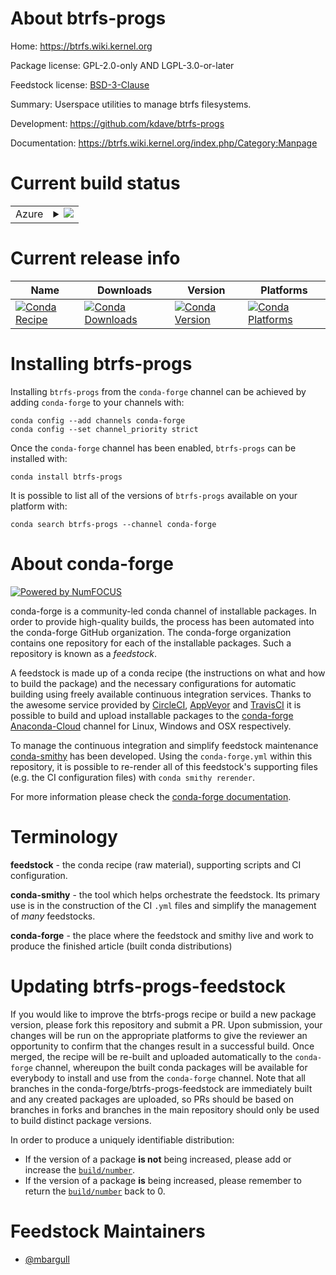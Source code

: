 About btrfs-progs
=================

Home: https://btrfs.wiki.kernel.org

Package license: GPL-2.0-only AND LGPL-3.0-or-later

Feedstock license: [BSD-3-Clause](https://github.com/conda-forge/btrfs-progs-feedstock/blob/main/LICENSE.txt)

Summary: Userspace utilities to manage btrfs filesystems.

Development: https://github.com/kdave/btrfs-progs

Documentation: https://btrfs.wiki.kernel.org/index.php/Category:Manpage

Current build status
====================


<table>
    
  <tr>
    <td>Azure</td>
    <td>
      <details>
        <summary>
          <a href="https://dev.azure.com/conda-forge/feedstock-builds/_build/latest?definitionId=11094&branchName=main">
            <img src="https://dev.azure.com/conda-forge/feedstock-builds/_apis/build/status/btrfs-progs-feedstock?branchName=main">
          </a>
        </summary>
        <table>
          <thead><tr><th>Variant</th><th>Status</th></tr></thead>
          <tbody><tr>
              <td>linux_64</td>
              <td>
                <a href="https://dev.azure.com/conda-forge/feedstock-builds/_build/latest?definitionId=11094&branchName=main">
                  <img src="https://dev.azure.com/conda-forge/feedstock-builds/_apis/build/status/btrfs-progs-feedstock?branchName=main&jobName=linux&configuration=linux_64_" alt="variant">
                </a>
              </td>
            </tr><tr>
              <td>linux_aarch64</td>
              <td>
                <a href="https://dev.azure.com/conda-forge/feedstock-builds/_build/latest?definitionId=11094&branchName=main">
                  <img src="https://dev.azure.com/conda-forge/feedstock-builds/_apis/build/status/btrfs-progs-feedstock?branchName=main&jobName=linux&configuration=linux_aarch64_" alt="variant">
                </a>
              </td>
            </tr><tr>
              <td>linux_ppc64le</td>
              <td>
                <a href="https://dev.azure.com/conda-forge/feedstock-builds/_build/latest?definitionId=11094&branchName=main">
                  <img src="https://dev.azure.com/conda-forge/feedstock-builds/_apis/build/status/btrfs-progs-feedstock?branchName=main&jobName=linux&configuration=linux_ppc64le_" alt="variant">
                </a>
              </td>
            </tr>
          </tbody>
        </table>
      </details>
    </td>
  </tr>
</table>

Current release info
====================

| Name | Downloads | Version | Platforms |
| --- | --- | --- | --- |
| [![Conda Recipe](https://img.shields.io/badge/recipe-btrfs--progs-green.svg)](https://anaconda.org/conda-forge/btrfs-progs) | [![Conda Downloads](https://img.shields.io/conda/dn/conda-forge/btrfs-progs.svg)](https://anaconda.org/conda-forge/btrfs-progs) | [![Conda Version](https://img.shields.io/conda/vn/conda-forge/btrfs-progs.svg)](https://anaconda.org/conda-forge/btrfs-progs) | [![Conda Platforms](https://img.shields.io/conda/pn/conda-forge/btrfs-progs.svg)](https://anaconda.org/conda-forge/btrfs-progs) |

Installing btrfs-progs
======================

Installing `btrfs-progs` from the `conda-forge` channel can be achieved by adding `conda-forge` to your channels with:

```
conda config --add channels conda-forge
conda config --set channel_priority strict
```

Once the `conda-forge` channel has been enabled, `btrfs-progs` can be installed with:

```
conda install btrfs-progs
```

It is possible to list all of the versions of `btrfs-progs` available on your platform with:

```
conda search btrfs-progs --channel conda-forge
```


About conda-forge
=================

[![Powered by
NumFOCUS](https://img.shields.io/badge/powered%20by-NumFOCUS-orange.svg?style=flat&colorA=E1523D&colorB=007D8A)](https://numfocus.org)

conda-forge is a community-led conda channel of installable packages.
In order to provide high-quality builds, the process has been automated into the
conda-forge GitHub organization. The conda-forge organization contains one repository
for each of the installable packages. Such a repository is known as a *feedstock*.

A feedstock is made up of a conda recipe (the instructions on what and how to build
the package) and the necessary configurations for automatic building using freely
available continuous integration services. Thanks to the awesome service provided by
[CircleCI](https://circleci.com/), [AppVeyor](https://www.appveyor.com/)
and [TravisCI](https://travis-ci.com/) it is possible to build and upload installable
packages to the [conda-forge](https://anaconda.org/conda-forge)
[Anaconda-Cloud](https://anaconda.org/) channel for Linux, Windows and OSX respectively.

To manage the continuous integration and simplify feedstock maintenance
[conda-smithy](https://github.com/conda-forge/conda-smithy) has been developed.
Using the ``conda-forge.yml`` within this repository, it is possible to re-render all of
this feedstock's supporting files (e.g. the CI configuration files) with ``conda smithy rerender``.

For more information please check the [conda-forge documentation](https://conda-forge.org/docs/).

Terminology
===========

**feedstock** - the conda recipe (raw material), supporting scripts and CI configuration.

**conda-smithy** - the tool which helps orchestrate the feedstock.
                   Its primary use is in the construction of the CI ``.yml`` files
                   and simplify the management of *many* feedstocks.

**conda-forge** - the place where the feedstock and smithy live and work to
                  produce the finished article (built conda distributions)


Updating btrfs-progs-feedstock
==============================

If you would like to improve the btrfs-progs recipe or build a new
package version, please fork this repository and submit a PR. Upon submission,
your changes will be run on the appropriate platforms to give the reviewer an
opportunity to confirm that the changes result in a successful build. Once
merged, the recipe will be re-built and uploaded automatically to the
`conda-forge` channel, whereupon the built conda packages will be available for
everybody to install and use from the `conda-forge` channel.
Note that all branches in the conda-forge/btrfs-progs-feedstock are
immediately built and any created packages are uploaded, so PRs should be based
on branches in forks and branches in the main repository should only be used to
build distinct package versions.

In order to produce a uniquely identifiable distribution:
 * If the version of a package **is not** being increased, please add or increase
   the [``build/number``](https://docs.conda.io/projects/conda-build/en/latest/resources/define-metadata.html#build-number-and-string).
 * If the version of a package **is** being increased, please remember to return
   the [``build/number``](https://docs.conda.io/projects/conda-build/en/latest/resources/define-metadata.html#build-number-and-string)
   back to 0.

Feedstock Maintainers
=====================

* [@mbargull](https://github.com/mbargull/)

